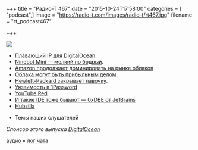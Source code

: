 +++
title = "Радио-Т 467"
date = "2015-10-24T17:58:00"
categories = [ "podcast",]
image = "https://radio-t.com/images/radio-t/rt467.jpg"
filename = "rt_podcast467"

+++

![](https://radio-t.com/images/radio-t/rt467.jpg)

* [Плавающий IP для DigitalOcean](https://www.digitalocean.com/company/blog/floating-ips-start-architecting-your-applications-for-high-availability/).
* [Ninebot Mini — мелкий но бодрый](http://technewsblog.com/2015/10/20/xioami-launches-nineboat-mini-self-balancing-scooter/).
* [Amazon продолжает доминировать на рынке облаков](http://uk.businessinsider.com/aws-is-crushing-its-competition-2015-10)
* [Облака могут быть прибыльным делом](http://www.theverge.com/2015/10/22/9598034/amazon-q3-third-quarter-2015-earnings).
* [Hewlett-Packard закрывает лавочку](http://fortune.com/2015/10/21/hp-public-cloud/).
* [Уязвимость в 1Password](http://myers.io/2015/10/22/1password-leaks-your-data/)
* [YouTube Red](http://social.techcrunch.com/2015/10/21/youtube-red/)
* [И такие IDE тоже бывают — 0xDBE от JetBrains](http://blog.jetbrains.com/dbe/2015/10/21/0xdbe-preview/)
* [Hubzilla](http://hubzilla.org/sandbox/index.html)
- Темы наших слушателей

_Спонсор этого выпуска [DigitalOcean](https://www.digitalocean.com)_

[аудио](http://cdn.radio-t.com/rt_podcast467.mp3) • [лог чата](http://chat.radio-t.com/logs/radio-t-467.html)
<audio src="http://cdn.radio-t.com/rt_podcast467.mp3" preload="none"></audio>

